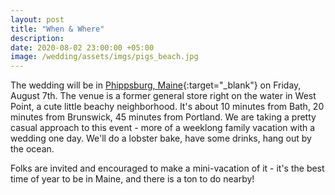```yaml
---
layout: post
title: "When & Where"
description:
date: 2020-08-02 23:00:00 +05:00
image: /wedding/assets/imgs/pigs_beach.jpg
---
```

The wedding will be in [Phippsburg, Maine](https://visitmaine.com/places-to-go/midcoast/bath-phippsburg){:target="_blank"} on Friday, August 7th. The venue is a former general store right on the water in West Point, a cute little beachy neighborhood. It's about 10 minutes from Bath, 20 minutes from Brunswick, 45 minutes from Portland.
We are taking a pretty casual approach to this event - more of a weeklong family vacation with a wedding one day. We'll do a lobster bake, have some drinks, hang out by the ocean.

Folks are invited and encouraged to make a mini-vacation of it - it's the best time of year to be in Maine, and there is a ton to do nearby!
